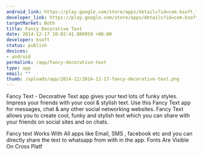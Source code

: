 ```yaml
--- 
android_link: https://play.google.com/store/apps/details?id=com.ksoft.fancytext
developer_link: https://play.google.com/store/apps/details?id=com.ksoft.fancytext
targetMarket: Both
title: Fancy Decorative Text
date: 2014-12-17 10:02:41.806959 +00:00
developer: ksoft
status: publish
devices: 
- android
permalink: /app/fancy-decorative-text
type: app
email: ""
thumb: /uploads/app/2014-12/2014-12-17-fancy-decorative-text.png
---
```


Fancy Text - Decorative Text app gives your text lots of funky styles. Impress your friends with your cool & stylish text. Use this Fancy Text app for messages, chat & any other social networking websites. Fancy Text allows you to create cool, funky and stylish text which you can share with your friends on social sites and on chats.

Fancy text Works With All apps like Email, SMS , facebook etc and you can directly share the text to whatsapp from with in the app. Fonts Are Visible On Cross Platf
